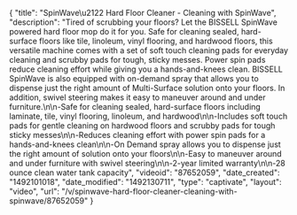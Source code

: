 {
    "title": "SpinWave\u2122 Hard Floor Cleaner - Cleaning with SpinWave",
    "description": "Tired of scrubbing your floors? Let the BISSELL SpinWave powered hard floor mop do it for you. Safe for cleaning sealed, hard-surface floors like tile, linoleum, vinyl flooring, and hardwood floors, this versatile machine comes with a set of soft touch cleaning pads for everyday cleaning and scrubby pads for tough, sticky messes. Power spin pads reduce cleaning effort while giving you a hands-and-knees clean. BISSELL SpinWave is also equipped with on-demand spray that allows you to dispense just the right amount of Multi-Surface solution onto your floors. In addition, swivel steering makes it easy to maneuver around and under furniture.\n\n-Safe for cleaning sealed, hard-surface floors including laminate, tile, vinyl flooring, linoleum, and hardwood\n\n-Includes soft touch pads for gentle cleaning on hardwood floors and scrubby pads for tough sticky messes\n\n-Reduces cleaning effort with power spin pads for a hands-and-knees clean\n\n-On Demand spray allows you to dispense just the right amount of solution onto your floors\n\n-Easy to maneuver around and under furniture with swivel steering\n\n-2-year limited warranty\n\n-28 ounce clean water tank capacity",
    "videoid": "87652059",
    "date_created": "1492101018",
    "date_modified": "1492130711",
    "type": "captivate",
    "layout": "video",
    "url": "\/v\/spinwave-hard-floor-cleaner-cleaning-with-spinwave\/87652059"
}